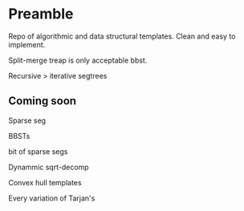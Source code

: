 # Preamble

Repo of algorithmic and data structural templates. Clean and easy to implement.

Split-merge treap is only acceptable bbst.

Recursive > iterative segtrees



## Coming soon

Sparse seg

BBSTs

bit of sparse segs

Dynammic sqrt-decomp

Convex hull templates

Every variation of Tarjan's
